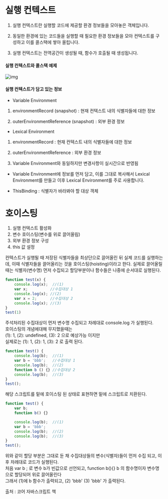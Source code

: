 # 실행 컨텍스트

1. 실행 컨텍스트란 실행할 코드에 제공할 환경 정보들을 모아놓은 객체입니다.

2. 동일한 환경에 있는 코드들을 실행할 때 필요한 환경 정보들을 모아 컨텍스트를 구성하고 이를 콜스택에 쌓아 올립니다.

3. 실행 컨텍스트는 전역공간이 생성될 때, 함수가 호출될 때 생성됩니다.

#### 실행 컨텍스트와 콜스택 예제
![img](https://user-images.githubusercontent.com/59434443/185796365-0a95346d-cd38-485e-a36b-f2865069b30c.png)

#### 실행 컨텍스트가 담고 있는 정보
- Variable Environment

1. environmentRecord (snapshot) : 현재 컨텍스트 내의 식별자들에 대한 정보

2. outerEnvironmentReference (snapshot) : 외부 환경 정보

- Lexical Environment

1. environmentRecord : 현재 컨텍스트 내의 식별자들에 대한 정보

2. outerEnvironmentReference : 외부 환경 정보

3. Variable Environment와 동일하지만 변경사항이 실시간으로 반영됨

- Variable Environment에 정보를 먼저 담고, 이를 그대로 복사해서 Lexical Environment를 만들고 이후 Lexical Environment를 주로 사용합니다.

- ThisBinding : 식별자가 바라봐야 할 대상 객체

# 호이스팅

1. 실행 컨텍스트 활성화
2. 변수 호이스팅(변수를 위로 끌어올림)
3. 외부 환경 정보 구성
4. this 값 설정

컨텍스트가 실행될 때 저장된 식별자들을 최상단으로 끌어올린 뒤 실제 코드를 실행하는데, 이때 식별자들을 끌어올리는 것을 호이스팅(hoisting)이라고 한다.
실제로 끌어올릴때는 식별자(변수명) 먼저 수집되고 할당부분이나 함수들은 나중에 순서대로 실행된다.

```javascript
function test(x) {      
    console.log(x);  //(1)
    var x;          //수집대상 1
    console.log(x); //(2)
    var x = 2;      //수집대상 2
    console.log(x); //(3)
}
test(1)
```
주석처리된 수집대상이 먼저 변수명 수집되고 차례대로 console.log 가 실행된다. <br>
호이스팅의 개념에대해 무지했을때는 <br>
(1): 1, (2): undefined, (3): 2 으로 예상가능 이지만 <br>
실제로는 (1): 1, (2): 1, (3): 2 로 출력 된다.

```javascript
function test() {
    console.log(b);  //(1)
    var b = 'bbb';   //수집대상 1
    console.log(b);  //(2)
    function b () {} //수집대상 2
    console.log(b);  //(3)
}
test();
```
해당 스크립트를 밑에 호이스팅 된 상태로 표현하면 밑에 스크립트로 치환된다.

```javascript
function test() {
    var b;
    function b() {}

    console.log(b);  //(1)
    var b = 'bbb';   
    console.log(b);  //(2)
    console.log(b);  //(3)
}
test();
```
위와 같이 할당 부분은 그대로 둔 채 수집대상들의 변수(식별자)들이 먼저 수집 되고, 이후 차례대로 코드가 실행된다.<br>
처음 var b ; 로 변수 b가 빈값으로 선언되고, function b(){} b 의 함수명이자 변수명으로 할당되어 위로 끌어올린다<br>
그래서 (1)에 b 함수가 출력되고, (2) 'bbb' (3) 'bbb' 가 출력된다.<br>

출처 : 코어 자바스크립트 책







